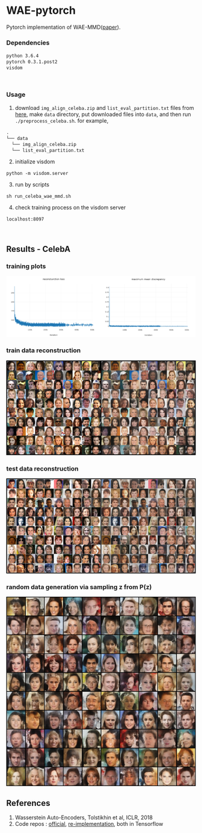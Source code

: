 # WAE-pytorch
Pytorch implementation of WAE-MMD([paper]).

### Dependencies
```
python 3.6.4
pytorch 0.3.1.post2
visdom
```
<br>

### Usage
1. download ```img_align_celeba.zip``` and ```list_eval_partition.txt``` files from [here], make ```data``` directory, put downloaded files into ```data```, and then run ```./preprocess_celeba.sh```. for example,
```
.
└── data
  └── img_align_celeba.zip
  └── list_eval_partition.txt
```
2. initialize visdom
```
python -m visdom.server
```
3. run by scripts
```
sh run_celeba_wae_mmd.sh
```
4. check training process on the visdom server
```
localhost:8097
```
<br>

## Results - CelebA
### training plots
![curves](misc/curves.png)
### train data reconstruction
![train_recon](misc/train_reconstruction.jpg)
### test data reconstruction
![test_recon](misc/test_reconstruction.jpg)
### random data generation via sampling z from P(z)
<p align="center">
<img src=misc/random_sample.jpg>
</p>

## References
1. Wasserstein Auto-Encoders, Tolstikhin et al, ICLR, 2018
2. Code repos : [official], [re-implementation], both in Tensorflow

[here]: http://mmlab.ie.cuhk.edu.hk/projects/CelebA.html
[paper]: https://arxiv.org/abs/1711.01558
[official]: https://github.com/tolstikhin/wae
[re-implementation]: https://github.com/hiwonjoon/wae-wgan
